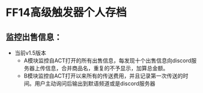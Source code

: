 # FF14高级触发器个人存档

## 监控出售信息：
* 当前v1.5版本
  * A模块监控自ACT打开的所有出售信息，每发现十个出售信息向discord服务器上传信息，合并商品名，重复的不予显示，加算总金额。
  * B模块监控自ACT打开以来所有的传送费用，并且记录第一次传送的时间。用户主动询问后输出到默语频道或是discord服务器
